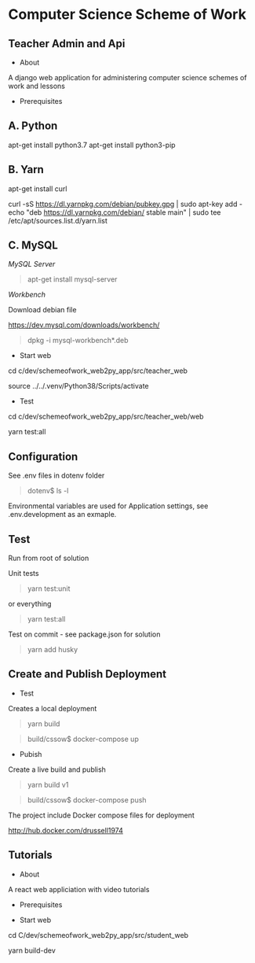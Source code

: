 Computer Science Scheme of Work
===============================
Teacher Admin and Api
-------------------------------
- About

A django web application for administering computer science schemes of work and lessons

- Prerequisites

A. Python
---------
apt-get install python3.7
apt-get install python3-pip

B. Yarn
-------

apt-get install curl

curl -sS https://dl.yarnpkg.com/debian/pubkey.gpg | sudo apt-key add - 
echo "deb https://dl.yarnpkg.com/debian/ stable main" | sudo tee /etc/apt/sources.list.d/yarn.list

C. MySQL
--------

*MySQL Server*

> apt-get install mysql-server

*Workbench*

Download debian file

https://dev.mysql.com/downloads/workbench/

> dpkg -i mysql-workbench*.deb

- Start web

cd c/dev/schemeofwork_web2py_app/src/teacher_web

source ../../.venv/Python38/Scripts/activate

- Test

cd c/dev/schemeofwork_web2py_app/src/teacher_web/web


yarn test:all

Configuration
-------------

See .env files in dotenv folder

> dotenv$ ls -l

Environmental variables are used for Application settings, see .env.development as an exmaple.

Test
----

Run from root of solution

Unit tests 

> yarn test:unit

or everything

> yarn test:all

Test on commit - see package.json for solution

> yarn add husky

Create and Publish Deployment
-----------------------------

- Test

Creates a local deployment

> yarn build

> build/cssow$ docker-compose up

- Pubish

Create a live build and publish

> yarn build v1

> build/cssow$ docker-compose push

The project include Docker compose files for deployment

http://hub.docker.com/drussell1974


Tutorials
---------

- About

A react web appliciation with video tutorials 

- Prerequisites


- Start web

cd C/dev/schemeofwork_web2py_app/src/student_web

yarn build-dev
